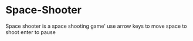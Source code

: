 # Space-Shooter
Space shooter is a space shooting game'
use arrow keys to move
space to shoot
enter to pause
